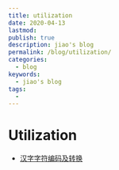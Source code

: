 ```yaml
---
title: utilization
date: 2020-04-13
lastmod: 
publish: true
description: jiao's blog
permalink: /blog/utilization/
categories: 
  - blog
keywords: 
  - jiao's blog
tags: 
  - 
---
```


# Utilization
* [汉字字符编码及转换](../utilization/ch_pinyin_tran.md)